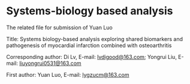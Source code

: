 # Systems-biology based analysis
The related file for submission of Yuan Luo

Title:  Systems biology-based analysis exploring shared biomarkers and pathogenesis of myocardial infarction combined with osteoarthritis

Corresponding author: Di Lv, E-mail: lvdigood@163.com; Yongrui Liu, E-mail: liuyongrui0531@163.com

First author: Yuan Luo, E-mail: lygzucm@163.com
